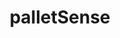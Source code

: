 ---
# Change the layout value to hidden to remove the page from the menu
layout: landing

# It serves as the alt attribute for the logo image
title: 'palletSense'

# The logo of the menu item
logo: assets/images/menu-logos/palletsense.svg

# The target url of the menu item
targetUrl: '#'

# The order of the menu item
order: 4

# The hover color
hoverColor: '#330000'
---